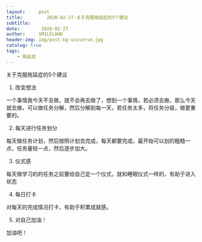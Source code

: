```yaml
---
layout:     post
title:         2020-02-27-关于克服拖延症的5个建议
subtitle:   
date:        2020-02-27
author:     SMILELAND
header-img: img/post-bg-universe.jpg
catalog: true
tags:
    - 拖延症
---
```


关于克服拖延症的5个建议

1. 改变想法

一个事情我今天不去做，就不会再去做了，想到一个事情，若必须去做，那么今天就去做，可以做任务分解，然后分解到每一天，若任务太多，将任务分级，做更重要的。

2. 每天进行任务划分

每天做任务计划，然后按照计划去完成，每天都要完成，最开始可以划的粗糙一点，任务量轻一点，然后逐步加大。

3. 仪式感

每天做学习的的任务之前要给自己定一个仪式，就和睡眠仪式一样的，有助于进入状态

4. 每日打卡

对每天的完成情况打卡，有助于积累成就感。

5. 对自己加油！

加油吧！